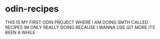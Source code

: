 # odin-recipes
THIS IS MY FIRST ODIN PROJECT WHERE I AM DOING SMTH CALLED RECIPES IM ONLY REALLY DOING BECAUSE I WANNA USE GIT MORE ITS BEEN A WHILE